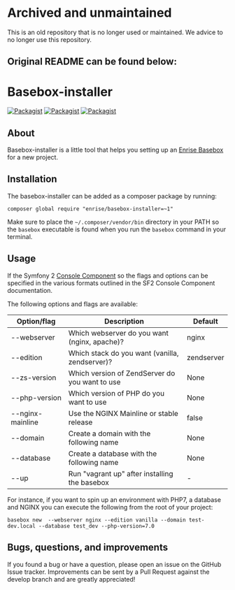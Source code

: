 # Archived and unmaintained

This is an old repository that is no longer used or maintained. We advice to no longer use this repository.

## Original README can be found below:

# Basebox-installer


 [![Packagist](https://img.shields.io/packagist/v/enrise/basebox-installer.svg?style=flat-square)](https://packagist.org/packages/enrise/basebox-installer)  [![Packagist](https://img.shields.io/packagist/dm/enrise/basebox-installer.svg?style=flat-square)](https://packagist.org/packages/enrise/basebox-installer/stats) [![Packagist](https://img.shields.io/packagist/l/enrise/basebox-installer.svg?style=flat-square)](https://github.com/enrise/basebox-installer/blob/master/LICENSE)

## About

Basebox-installer is a little tool that helps you setting up an [Enrise Basebox](https://github.com/enrise/basebox) for a new project.

## Installation

The basebox-installer can be added as a composer package by running:

    composer global require "enrise/basebox-installer=~1"

Make sure to place the `~/.composer/vendor/bin` directory in your PATH so the `basebox` executable is found when you run the `basebox` command in your terminal.

## Usage
If the Symfony 2 [Console Component](http://symfony.com/doc/current/components/console/introduction.html) so the flags and options can be specified in the various formats outlined in the SF2 Console Component documentation.

The following options and flags are available:

| Option/flag      | Description                                                  | Default            |
| ---------------- |  ----------------------------------------------------------- | ------------------ |
| --webserver      | Which webserver do you want (nginx, apache)?                 | nginx              |
| --edition        | Which stack do you want (vanilla, zendserver)?               | zendserver         |
| --zs-version     | Which version of ZendServer do you want to use               | None               |
| --php-version    | Which version of PHP do you want to use                      | None               |
| --nginx-mainline | Use the NGINX Mainline or stable release                     | false              |
| --domain         | Create a domain with the following name                      | None               |
| --database       | Create a database with the following name                    | None               |
| --up             | Run "vagrant up" after installing the basebox                | -                  |

For instance, if you want to spin up an environment with PHP7, a database and NGINX you can execute the following from the root of your project:
```
basebox new  --webserver nginx --edition vanilla --domain test-dev.local --database test_dev --php-version=7.0
```

## Bugs, questions, and improvements

If you found a bug or have a question, please open an issue on the GitHub Issue tracker.
Improvements can be sent by a Pull Request against the develop branch and are greatly appreciated!
